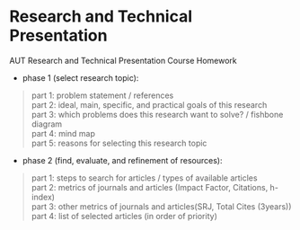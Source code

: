 # Research and Technical Presentation
AUT Research and Technical Presentation Course Homework<br/>
- phase 1 (select research topic):
> part 1: problem statement / references<br/>
> part 2: ideal, main, specific, and practical goals of this research<br/>
> part 3: which problems does this research want to solve? / fishbone diagram<br/>
> part 4: mind map<br/>
> part 5: reasons for selecting this research topic<br/>
- phase 2 (find, evaluate, and refinement of resources):
> part 1: steps to search for articles / types of available articles<br/>
> part 2: metrics of journals and articles (Impact Factor, Citations, h-index)<br/>
> part 3: other metrics of journals and articles(SRJ, Total Cites (3years))<br/>
> part 4: list of selected articles (in order of priority)
